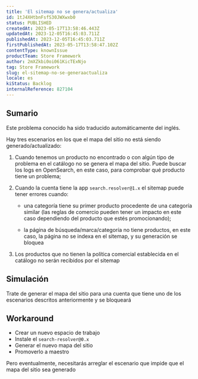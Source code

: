 ```yaml
---
title: 'El sitemap no se genera/actualiza'
id: 1tJ4XHtbnFsfS30JWXwxb0
status: PUBLISHED
createdAt: 2023-05-17T13:58:46.443Z
updatedAt: 2023-12-05T16:45:03.711Z
publishedAt: 2023-12-05T16:45:03.711Z
firstPublishedAt: 2023-05-17T13:58:47.102Z
contentType: knownIssue
productTeam: Store Framework
author: 2mXZkbi0oi061KicTExNjo
tag: Store Framework
slug: el-sitemap-no-se-generaactualiza
locale: es
kiStatus: Backlog
internalReference: 827104
---
```


## Sumario

<div class="alert alert-info">
  <p>Este problema conocido ha sido traducido automáticamente del inglés.</p>
</div>


Hay tres escenarios en los que el mapa del sitio no está siendo generado/actualizado:

1. Cuando tenemos un producto no encontrado o con algún tipo de problema en el catálogo no se genera el mapa del sitio. Puede buscar los logs en OpenSearch, en este caso, para comprobar qué producto tiene un problema;

2. Cuando la cuenta tiene la app `search.resolver@1.x` el sitemap puede tener errores cuando:

      - una categoría tiene su primer producto procedente de una categoría similar (las reglas de comercio pueden tener un impacto en este caso dependiendo del producto que estés promocionando);

      - la página de búsqueda/marca/categoría no tiene productos, en este caso, la página no se indexa en el sitemap, y su generación se bloquea

3. Los productos que no tienen la política comercial establecida en el catálogo no serán recibidos por el sitemap



##

## Simulación


Trate de generar el mapa del sitio para una cuenta que tiene uno de los escenarios descritos anteriormente y se bloqueará



## Workaround


- Crear un nuevo espacio de trabajo
- Instale el `search-resolver@0.x`
- Generar el nuevo mapa del sitio
- Promoverlo a maestro

Pero eventualmente, necesitarás arreglar el escenario que impide que el mapa del sitio sea generado




